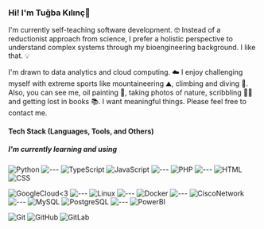 ### Hi! I'm Tuğba Kılınç👋

I'm currently self-teaching software development. 🤓 Instead of a reductionist approach from science, I prefer a holistic perspective to understand complex systems through my bioengineering background. I like that. 💡

I'm drawn to data analytics and cloud computing. ☁️ I enjoy challenging myself with extreme sports like mountaineering ⛰️, climbing and diving 🤿. Also, you can see me, oil painting 🎨, taking photos of nature, scribbling ✍🏼 and getting lost in books 📚.
I want meaningful things. Please feel free to contact me.
<!--
#### Connect with me:
-->
#### Tech Stack (Languages, Tools, and Others)
##### I'm currently learning and using

![Python](https://img.shields.io/badge/Python-FFD43B?style=for-the-badge&logo=python&logoColor=blue)
![---](https://img.shields.io/badge/%7C-black?style=flat-square)<!--Spacer -->
![TypeScript](https://img.shields.io/badge/TypeScript-007ACC?style=for-the-badge&logo=typescript&logoColor=white)
![JavaScript](https://img.shields.io/badge/JavaScript-323330?style=for-the-badge&logo=javascript&logoColor=F7DF1E)
![---](https://img.shields.io/badge/%7C-black?style=flat-square)<!--Spacer -->
![PHP](https://img.shields.io/badge/PHP-777BB4?style=for-the-badge&logo=php&logoColor=white)
![---](https://img.shields.io/badge/%7C-black?style=flat-square)<!--Spacer -->
![HTML](https://img.shields.io/badge/HTML5-E34F26?style=for-the-badge&logo=html5&logoColor=white)
![CSS](https://img.shields.io/badge/CSS3-1572B6?style=for-the-badge&logo=css3&logoColor=white)

![GoogleCloud<3](https://img.shields.io/badge/Google_Cloud-4285F4?style=for-the-badge&logo=google-cloud&logoColor=white)
![---](https://img.shields.io/badge/%7C-black?style=flat-square)<!--Spacer -->
![Linux](https://img.shields.io/badge/Linux-FCC624?style=for-the-badge&logo=linux&logoColor=black)
![---](https://img.shields.io/badge/%7C-black?style=flat-square)<!--Spacer -->
![Docker](https://img.shields.io/badge/Docker-2CA5E0?style=for-the-badge&logo=docker&logoColor=white)
![---](https://img.shields.io/badge/%7C-black?style=flat-square)<!--Spacer -->
![CiscoNetwork](https://img.shields.io/badge/CISCO-1BA0D7?style=for-the-badge&logo=cisco&logoColor=white)
![---](https://img.shields.io/badge/%7C-black?style=flat-square)<!--Spacer -->
![MySQL](https://img.shields.io/badge/MySQL-005C84?style=for-the-badge&logo=mysql&logoColor=white)
![PostgreSQL](https://img.shields.io/badge/postgresql-4169e1?style=for-the-badge&logo=postgresql&logoColor=white)
![---](https://img.shields.io/badge/%7C-black?style=flat-square)<!--Spacer -->
![PowerBI](https://img.shields.io/badge/PowerBI-F2C811?style=for-the-badge&logo=Power%20BI&logoColor=white)

![Git](https://img.shields.io/badge/GIT-E44C30?style=for-the-badge&logo=git&logoColor=white)
![GitHub](https://img.shields.io/badge/GitHub-100000?style=for-the-badge&logo=github&logoColor=white)
![GitLab](https://img.shields.io/badge/GitLab-330F63?style=for-the-badge&logo=gitlab&logoColor=white)
<!--
- 👋 Hi, I’m
- 👀 I’m interested in ...
- 🌱 I’m currently learning ...
- 💞️ I’m looking to collaborate on ...
- 📫 How to reach me ...
- 😄 Pronouns: ...
- ⚡ Fun fact: ...
--->
